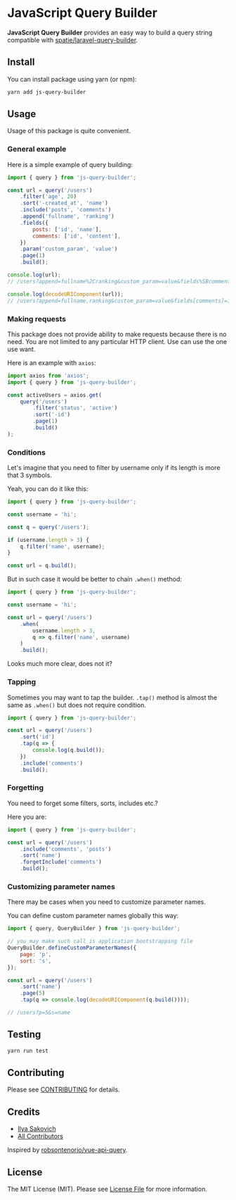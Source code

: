 # JavaScript Query Builder

**JavaScript Query Builder** provides an easy way to build a query string compatible with [spatie/laravel-query-builder](https://github.com/laravel-query-builder).

## Install

You can install package using yarn (or npm):

```bash
yarn add js-query-builder
```

## Usage

Usage of this package is quite convenient.

### General example

Here is a simple example of query building:

```js
import { query } from 'js-query-builder';

const url = query('/users')
    .filter('age', 20)
    .sort('-created_at', 'name')
    .include('posts', 'comments')
    .append('fullname', 'ranking')
    .fields({
        posts: ['id', 'name'],
        comments: ['id', 'content'],
    })
    .param('custom_param', 'value')
    .page(1)
    .build();

console.log(url);
// /users?append=fullname%2Cranking&custom_param=value&fields%5Bcomments%5D=id%2Ccontent&fields%5Bposts%5D=id%2Cname&filter%5Bage%5D=20&include=posts%2Ccomments&page=1&sort=-created_at%2Cname

console.log(decodeURIComponent(url));
// /users?append=fullname,ranking&custom_param=value&fields[comments]=id,content&fields[posts]=id,name&filter[age]=20&include=posts,comments&page=1&sort=-created_at,name
```

### Making requests

This package does not provide ability to make requests because there is no need. You are not limited to any particular HTTP client. Use can use the one use want.

Here is an example with `axios`:

```js
import axios from 'axios';
import { query } from 'js-query-builder';

const activeUsers = axios.get(
    query('/users')
        .filter('status', 'active')
        .sort('-id')
        .page(1)
        .build()
);
```

### Conditions

Let's imagine that you need to filter by username only if its length is more that 3 symbols.

Yeah, you can do it like this:

```js
import { query } from 'js-query-builder';

const username = 'hi';

const q = query('/users');

if (username.length > 3) {
    q.filter('name', username);
}

const url = q.build();
```

But in such case it would be better to chain `.when()` method:

```js
import { query } from 'js-query-builder';

const username = 'hi';

const url = query('/users')
    .when(
        username.length > 3,
        q => q.filter('name', username)
    )
    .build();
```

Looks much more clear, does not it?

### Tapping

Sometimes you may want to tap the builder. `.tap()` method is almost the same as `.when()` but does not require condition.

```js
import { query } from 'js-query-builder';

const url = query('/users')
    .sort('id')
    .tap(q => {
        console.log(q.build());
    })
    .include('comments')
    .build();
```

### Forgetting

You need to forget some filters, sorts, includes etc.?

Here you are:

```js
import { query } from 'js-query-builder';

const url = query('/users')
    .include('comments', 'posts')
    .sort('name')
    .forgetInclude('comments')
    .build();
```

### Customizing parameter names

There may be cases when you need to customize parameter names.

You can define custom parameter names globally this way:

```js
import { query, QueryBuilder } from 'js-query-builder';

// you may make such call is application bootstrapping file
QueryBuilder.defineCustomParameterNames({
    page: 'p',
    sort: 's',
});

const url = query('/users')
    .sort('name')
    .page(5)
    .tap(q => console.log(decodeURIComponent(q.build())));

// /users?p=5&s=name
```

## Testing

```bash
yarn run test
```

## Contributing

Please see [CONTRIBUTING](CONTRIBUTING.md) for details.

## Credits

- [Ilya Sakovich](https://github.com/hivokas)
- [All Contributors](../../contributors)

Inspired by [robsontenorio/vue-api-query](https://github.com/robsontenorio/vue-api-query).

## License

The MIT License (MIT). Please see [License File](LICENSE.md) for more information.
